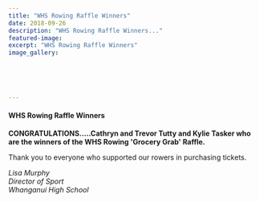 ```yaml
---
title: "WHS Rowing Raffle Winners"
date: 2018-09-26
description: "WHS Rowing Raffle Winners..."
featured-image: 
excerpt: "WHS Rowing Raffle Winners"
image_gallery:
    
    
    
    
    
---
```


<h4>WHS Rowing Raffle Winners</h4>
<p><strong>CONGRATULATIONS.....Cathryn and Trevor Tutty and Kylie Tasker who are the winners of the WHS Rowing 'Grocery Grab' Raffle.&nbsp;&nbsp;</strong></p>
<p><span>Thank you to everyone who supported our rowers in purchasing tickets.&nbsp;</span>&nbsp;</p>
<p><em>Lisa Murphy<br />Director of Sport</em><br /><em>Whanganui High School&nbsp;&nbsp;</em></p>

